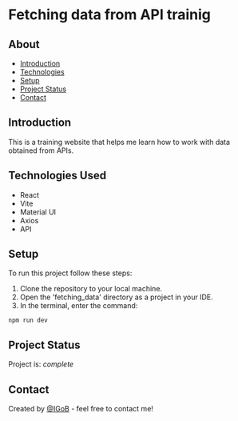 # Fetching data from API trainig

## About
* [Introduction](#introduction)
* [Technologies](#technologies-used)
* [Setup](#setup)
* [Project Status](#project-status)
* [Contact](#contact)


## Introduction
This is a training website that helps me learn how to work with data obtained from APIs.


## Technologies Used
* React
* Vite
* Material UI
* Axios
* API

## Setup
To run this project follow these steps:

1. Clone the repository to your local machine.
2. Open the 'fetching_data' directory as a project in your IDE.
3. In the terminal, enter the command:

```
npm run dev
```

## Project Status
Project is: _complete_


## Contact
Created by [@IGoB](https://igobb-portfolio.netlify.app/) - feel free to contact me!
